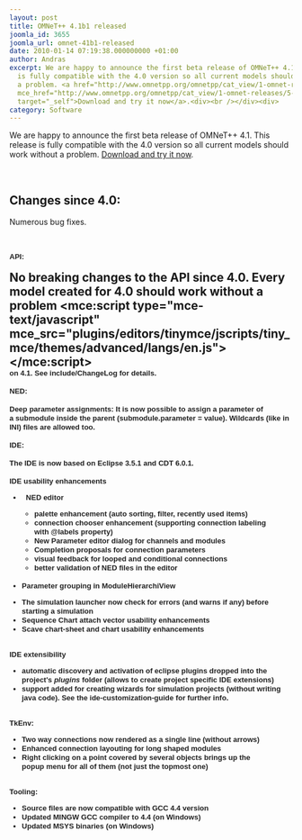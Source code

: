 ```yaml
---
layout: post
title: OMNeT++ 4.1b1 released
joomla_id: 3655
joomla_url: omnet-41b1-released
date: 2010-01-14 07:19:38.000000000 +01:00
author: Andras
excerpt: We are happy to announce the first beta release of OMNeT++ 4.1. This release
  is fully compatible with the 4.0 version so all current models should work without
  a problem. <a href="http://www.omnetpp.org/omnetpp/cat_view/1-omnet-releases/5-test-versions"
  mce_href="http://www.omnetpp.org/omnetpp/cat_view/1-omnet-releases/5-test-versions"
  target="_self">Download and try it now</a>.<div><br /></div><div>
category: Software
---
```

We are happy to announce the first beta release of OMNeT++ 4.1. This release is fully compatible with the 4.0 version so all current models should work without a problem. <a href="http://www.omnetpp.org/omnetpp/cat_view/1-omnet-releases/5-test-versions" mce_href="http://www.omnetpp.org/omnetpp/cat_view/1-omnet-releases/5-test-versions" target="_self">Download and try it now</a>.<div><br /></div><div><h2>Changes since 4.0:</h2><div>Numerous bug fixes.</div></div><div><br /></div><h2><div style="font-family: Arial, Helvetica, sans-serif; color: rgb(34, 34, 34); font-size: 13px; line-height: 16px; " mce_style="font-family: Arial, Helvetica, sans-serif; color: #222222; font-size: 13px; line-height: 16px; ">API:</div><div style="font-family: Arial, Helvetica, sans-serif; color: rgb(34, 34, 34); font-size: 13px; line-height: 16px; " mce_style="font-family: Arial, Helvetica, sans-serif; color: #222222; font-size: 13px; line-height: 16px; "><br /></div><div>No breaking changes to the API since 4.0. Every model created for 4.0 should work without a problem&nbsp;<mce:script type="mce-text/javascript" mce_src="plugins/editors/tinymce/jscripts/tiny_mce/themes/advanced/langs/en.js"></mce:script></div><div style="font-family: Arial, Helvetica, sans-serif; color: rgb(34, 34, 34); font-size: 13px; line-height: 16px; " mce_style="font-family: Arial, Helvetica, sans-serif; color: #222222; font-size: 13px; line-height: 16px; ">on 4.1. See include/ChangeLog for details.</div><div style="font-family: Arial, Helvetica, sans-serif; color: rgb(34, 34, 34); font-size: 13px; line-height: 16px; " mce_style="font-family: Arial, Helvetica, sans-serif; color: #222222; font-size: 13px; line-height: 16px; "><br /></div><div style="font-family: Arial, Helvetica, sans-serif; color: rgb(34, 34, 34); font-size: 13px; line-height: 16px; " mce_style="font-family: Arial, Helvetica, sans-serif; color: #222222; font-size: 13px; line-height: 16px; ">NED:</div><div style="font-family: Arial, Helvetica, sans-serif; color: rgb(34, 34, 34); font-size: 13px; line-height: 16px; " mce_style="font-family: Arial, Helvetica, sans-serif; color: #222222; font-size: 13px; line-height: 16px; "><br /></div><div style="font-family: Arial, Helvetica, sans-serif; color: rgb(34, 34, 34); font-size: 13px; line-height: 16px; " mce_style="font-family: Arial, Helvetica, sans-serif; color: #222222; font-size: 13px; line-height: 16px; ">Deep parameter assignments: It is now possible to assign a parameter of a&nbsp;submodule inside the parent (submodule.parameter = value). Wildcards (like in INI)&nbsp;files are allowed too.</div><div style="font-family: Arial, Helvetica, sans-serif; color: rgb(34, 34, 34); font-size: 13px; line-height: 16px; " mce_style="font-family: Arial, Helvetica, sans-serif; color: #222222; font-size: 13px; line-height: 16px; "><br /></div><div style="font-family: Arial, Helvetica, sans-serif; color: rgb(34, 34, 34); font-size: 13px; line-height: 16px; " mce_style="font-family: Arial, Helvetica, sans-serif; color: #222222; font-size: 13px; line-height: 16px; ">IDE:</div><div style="font-family: Arial, Helvetica, sans-serif; color: rgb(34, 34, 34); font-size: 13px; line-height: 16px; " mce_style="font-family: Arial, Helvetica, sans-serif; color: #222222; font-size: 13px; line-height: 16px; "><br /></div><div style="font-family: Arial, Helvetica, sans-serif; color: rgb(34, 34, 34); font-size: 13px; line-height: 16px; " mce_style="font-family: Arial, Helvetica, sans-serif; color: #222222; font-size: 13px; line-height: 16px; ">The IDE is now based on Eclipse 3.5.1 and CDT 6.0.1.</div><div style="font-family: Arial, Helvetica, sans-serif; color: rgb(34, 34, 34); font-size: 13px; line-height: 16px; " mce_style="font-family: Arial, Helvetica, sans-serif; color: #222222; font-size: 13px; line-height: 16px; "><br /></div><div style="font-family: Arial, Helvetica, sans-serif; color: rgb(34, 34, 34); font-size: 13px; line-height: 16px; " mce_style="font-family: Arial, Helvetica, sans-serif; color: #222222; font-size: 13px; line-height: 16px; ">IDE usability enhancements</div><div style="font-family: Arial, Helvetica, sans-serif; color: rgb(34, 34, 34); font-size: 13px; line-height: 16px; " mce_style="font-family: Arial, Helvetica, sans-serif; color: #222222; font-size: 13px; line-height: 16px; "><ul><li><span class="Apple-style-span" style="line-height: 16px; " mce_style="line-height: 16px; ">&nbsp;&nbsp;NED editor&nbsp;</span></li><ul><li><span class="Apple-style-span" style="line-height: 16px; " mce_style="line-height: 16px; ">palette enhancement (auto sorting, filter, recently used items)</span></li><li><span class="Apple-style-span" style="line-height: 16px; " mce_style="line-height: 16px; ">connection chooser enhancement (supporting connection labeling with&nbsp;<b>@labels</b>&nbsp;property)</span></li><li><span class="Apple-style-span" style="line-height: 16px; " mce_style="line-height: 16px; ">New Parameter editor dialog for channels and modules</span></li><li><span class="Apple-style-span" style="line-height: 16px; " mce_style="line-height: 16px; ">Completion proposals for connection parameters</span></li><li><span class="Apple-style-span" style="line-height: 16px; " mce_style="line-height: 16px; ">visual feedback for looped and conditional connections</span></li><li><span class="Apple-style-span" style="line-height: 16px; " mce_style="line-height: 16px; ">better validation of NED files in the editor<br /><br /></span></li></ul><li><span class="Apple-style-span" style="line-height: 16px; " mce_style="line-height: 16px; ">Parameter grouping in ModuleHierarchiView</span></li></ul></div><div style="font-family: Arial, Helvetica, sans-serif; color: rgb(34, 34, 34); font-size: 13px; line-height: 16px; " mce_style="font-family: Arial, Helvetica, sans-serif; color: #222222; font-size: 13px; line-height: 16px; "><ul><li><span class="Apple-style-span" style="line-height: 16px; " mce_style="line-height: 16px; ">The simulation launcher now check for errors (and warns if any) before starting a simulation</span></li><li><span class="Apple-style-span" style="line-height: 16px; " mce_style="line-height: 16px; ">Sequence Chart attach vector usability enhancements</span></li><li><span class="Apple-style-span" style="line-height: 16px; " mce_style="line-height: 16px; ">Scave chart-sheet and chart usability enhancements</span></li></ul></div><div style="font-family: Arial, Helvetica, sans-serif; color: rgb(34, 34, 34); font-size: 13px; line-height: 16px; " mce_style="font-family: Arial, Helvetica, sans-serif; color: #222222; font-size: 13px; line-height: 16px; "><span class="Apple-style-span" mce_style="color: #333333; font-family: Tahoma, Helvetica, Arial, sans-serif; line-height: 15px; font-size: 12px; " style="color: rgb(51, 51, 51); font-family: Tahoma, Helvetica, Arial, sans-serif; line-height: 15px; font-size: 12px; "><div mce_style="font-family: Arial, Helvetica, sans-serif; color: #222222; font-size: 13px; line-height: 16px; " style="font-family: Arial, Helvetica, sans-serif; color: rgb(34, 34, 34); font-size: 13px; line-height: 16px; "><br /></div><div mce_style="font-family: Arial, Helvetica, sans-serif; color: #222222; font-size: 13px; line-height: 16px; " style="font-family: Arial, Helvetica, sans-serif; color: rgb(34, 34, 34); font-size: 13px; line-height: 16px; ">IDE extensibility</div><div mce_style="font-family: Arial, Helvetica, sans-serif; color: #222222; font-size: 13px; line-height: 16px; " style="font-family: Arial, Helvetica, sans-serif; color: rgb(34, 34, 34); font-size: 13px; line-height: 16px; "><ul><li><span class="Apple-style-span" style="line-height: 16px; " mce_style="line-height: 16px; ">automatic discovery and activation of eclipse plugins dropped into the project's&nbsp;<i>plugins&nbsp;</i>folder (allows to create project specific IDE extensions)</span></li><li><span class="Apple-style-span" style="line-height: 16px; " mce_style="line-height: 16px; ">support added for creating wizards for simulation projects (without writing java code). See the&nbsp;<b>ide-customization-guide</b>&nbsp;for further info.</span></li></ul></div><div mce_style="font-family: Arial, Helvetica, sans-serif; color: #222222; font-size: 13px; line-height: 16px; " style="font-family: Arial, Helvetica, sans-serif; color: rgb(34, 34, 34); font-size: 13px; line-height: 16px; "><br /></div></span></div><div style="font-family: Arial, Helvetica, sans-serif; color: rgb(34, 34, 34); font-size: 13px; line-height: 16px; " mce_style="font-family: Arial, Helvetica, sans-serif; color: #222222; font-size: 13px; line-height: 16px; ">TkEnv:</div><div style="font-family: Arial, Helvetica, sans-serif; color: rgb(34, 34, 34); font-size: 13px; line-height: 16px; " mce_style="font-family: Arial, Helvetica, sans-serif; color: #222222; font-size: 13px; line-height: 16px; "><ul><li><span class="Apple-style-span" style="line-height: 16px; " mce_style="line-height: 16px; ">Two way connections now rendered as a single line (without arrows)</span></li><li><span class="Apple-style-span" style="line-height: 16px; " mce_style="line-height: 16px; ">Enhanced connection layouting for long shaped modules</span></li><li><span class="Apple-style-span" style="line-height: 16px; " mce_style="line-height: 16px; ">Right clicking on a point covered by several objects brings up the popup&nbsp;menu for all of them (not just the topmost one)</span></li></ul></div><div style="font-family: Arial, Helvetica, sans-serif; color: rgb(34, 34, 34); font-size: 13px; line-height: 16px; " mce_style="font-family: Arial, Helvetica, sans-serif; color: #222222; font-size: 13px; line-height: 16px; "><br /></div><div style="font-family: Arial, Helvetica, sans-serif; color: rgb(34, 34, 34); font-size: 13px; line-height: 16px; " mce_style="font-family: Arial, Helvetica, sans-serif; color: #222222; font-size: 13px; line-height: 16px; ">Tooling:</div><div style="font-family: Arial, Helvetica, sans-serif; color: rgb(34, 34, 34); font-size: 13px; line-height: 16px; " mce_style="font-family: Arial, Helvetica, sans-serif; color: #222222; font-size: 13px; line-height: 16px; "><ul><li><span class="Apple-style-span" style="line-height: 16px; " mce_style="line-height: 16px; ">Source files are now compatible with GCC 4.4 version</span></li><li><span class="Apple-style-span" style="line-height: 16px; " mce_style="line-height: 16px; ">Updated MINGW GCC compiler to 4.4 (on Windows)</span></li><li><span class="Apple-style-span" style="line-height: 16px; " mce_style="line-height: 16px; ">Updated MSYS binaries (on Windows)</span></li></ul><div><br /></div></div></h2>
